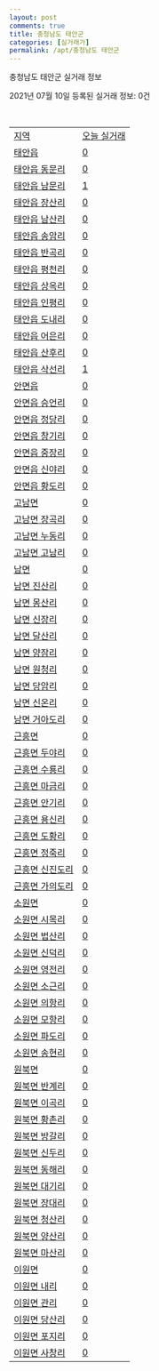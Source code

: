 ```yaml
---
layout: post
comments: true
title: 충청남도 태안군
categories: [실거래가]
permalink: /apt/충청남도 태안군
---
```


충청남도 태안군 실거래 정보

2021년 07월 10일 등록된 실거래 정보: 0건

<script type="text/javascript">
  google.charts.load('current', {'packages':['corechart']});
  google.charts.setOnLoadCallback(drawChart);

  function drawChart() {
    var data = google.visualization.arrayToDataTable([['거래일', '매매', '전월세', '전매'], ['20-07', 20, 10, 6], ['20-08', 38, 14, 2], ['20-09', 32, 9, 0], ['20-10', 41, 15, 0], ['20-11', 54, 7, 1], ['20-12', 46, 18, 0], ['21-01', 44, 24, 0], ['21-02', 50, 18, 0], ['21-03', 63, 16, 0], ['21-04', 54, 15, 0], ['21-05', 37, 12, 0], ['21-06', 29, 10, 0], ['21-07', 2, 0, 0]]);

    var options = {
      title: '최근 1년간 유형별 거래량 추이',
      legend: { position: 'bottom' }
    };

    var chart = new google.visualization.LineChart(document.getElementById('columnchart_material'));
    chart.draw(data, (options));
  }
</script>

<div id="columnchart_material" style="width: 95%; margin-left: -35px"></div>
<br>
<table class="sortable">
  <tr>
    <td><a href="#">지역</a></td>
    <td><a href="#">오늘 실거래</a></td>
  </tr>

  
  <tr class="item">
    <td><a href="충청남도 태안군 태안읍">태안읍</a></td>
    <td><a href="충청남도 태안군 태안읍">0</a></td>
  </tr>
    

  <tr class="item">
    <td><a href="충청남도 태안군 태안읍 동문리">태안읍 동문리</a></td>
    <td><a href="충청남도 태안군 태안읍 동문리">0</a></td>
  </tr>
    

  <tr class="item">
    <td><a href="충청남도 태안군 태안읍 남문리">태안읍 남문리</a></td>
    <td><a href="충청남도 태안군 태안읍 남문리">1</a></td>
  </tr>
    

  <tr class="item">
    <td><a href="충청남도 태안군 태안읍 장산리">태안읍 장산리</a></td>
    <td><a href="충청남도 태안군 태안읍 장산리">0</a></td>
  </tr>
    

  <tr class="item">
    <td><a href="충청남도 태안군 태안읍 남산리">태안읍 남산리</a></td>
    <td><a href="충청남도 태안군 태안읍 남산리">0</a></td>
  </tr>
    

  <tr class="item">
    <td><a href="충청남도 태안군 태안읍 송암리">태안읍 송암리</a></td>
    <td><a href="충청남도 태안군 태안읍 송암리">0</a></td>
  </tr>
    

  <tr class="item">
    <td><a href="충청남도 태안군 태안읍 반곡리">태안읍 반곡리</a></td>
    <td><a href="충청남도 태안군 태안읍 반곡리">0</a></td>
  </tr>
    

  <tr class="item">
    <td><a href="충청남도 태안군 태안읍 평천리">태안읍 평천리</a></td>
    <td><a href="충청남도 태안군 태안읍 평천리">0</a></td>
  </tr>
    

  <tr class="item">
    <td><a href="충청남도 태안군 태안읍 상옥리">태안읍 상옥리</a></td>
    <td><a href="충청남도 태안군 태안읍 상옥리">0</a></td>
  </tr>
    

  <tr class="item">
    <td><a href="충청남도 태안군 태안읍 인평리">태안읍 인평리</a></td>
    <td><a href="충청남도 태안군 태안읍 인평리">0</a></td>
  </tr>
    

  <tr class="item">
    <td><a href="충청남도 태안군 태안읍 도내리">태안읍 도내리</a></td>
    <td><a href="충청남도 태안군 태안읍 도내리">0</a></td>
  </tr>
    

  <tr class="item">
    <td><a href="충청남도 태안군 태안읍 어은리">태안읍 어은리</a></td>
    <td><a href="충청남도 태안군 태안읍 어은리">0</a></td>
  </tr>
    

  <tr class="item">
    <td><a href="충청남도 태안군 태안읍 산후리">태안읍 산후리</a></td>
    <td><a href="충청남도 태안군 태안읍 산후리">0</a></td>
  </tr>
    

  <tr class="item">
    <td><a href="충청남도 태안군 태안읍 삭선리">태안읍 삭선리</a></td>
    <td><a href="충청남도 태안군 태안읍 삭선리">1</a></td>
  </tr>
    

  <tr class="item">
    <td><a href="충청남도 태안군 안면읍">안면읍</a></td>
    <td><a href="충청남도 태안군 안면읍">0</a></td>
  </tr>
    

  <tr class="item">
    <td><a href="충청남도 태안군 안면읍 승언리">안면읍 승언리</a></td>
    <td><a href="충청남도 태안군 안면읍 승언리">0</a></td>
  </tr>
    

  <tr class="item">
    <td><a href="충청남도 태안군 안면읍 정당리">안면읍 정당리</a></td>
    <td><a href="충청남도 태안군 안면읍 정당리">0</a></td>
  </tr>
    

  <tr class="item">
    <td><a href="충청남도 태안군 안면읍 창기리">안면읍 창기리</a></td>
    <td><a href="충청남도 태안군 안면읍 창기리">0</a></td>
  </tr>
    

  <tr class="item">
    <td><a href="충청남도 태안군 안면읍 중장리">안면읍 중장리</a></td>
    <td><a href="충청남도 태안군 안면읍 중장리">0</a></td>
  </tr>
    

  <tr class="item">
    <td><a href="충청남도 태안군 안면읍 신야리">안면읍 신야리</a></td>
    <td><a href="충청남도 태안군 안면읍 신야리">0</a></td>
  </tr>
    

  <tr class="item">
    <td><a href="충청남도 태안군 안면읍 황도리">안면읍 황도리</a></td>
    <td><a href="충청남도 태안군 안면읍 황도리">0</a></td>
  </tr>
    

  <tr class="item">
    <td><a href="충청남도 태안군 고남면">고남면</a></td>
    <td><a href="충청남도 태안군 고남면">0</a></td>
  </tr>
    

  <tr class="item">
    <td><a href="충청남도 태안군 고남면 장곡리">고남면 장곡리</a></td>
    <td><a href="충청남도 태안군 고남면 장곡리">0</a></td>
  </tr>
    

  <tr class="item">
    <td><a href="충청남도 태안군 고남면 누동리">고남면 누동리</a></td>
    <td><a href="충청남도 태안군 고남면 누동리">0</a></td>
  </tr>
    

  <tr class="item">
    <td><a href="충청남도 태안군 고남면 고남리">고남면 고남리</a></td>
    <td><a href="충청남도 태안군 고남면 고남리">0</a></td>
  </tr>
    

  <tr class="item">
    <td><a href="충청남도 태안군 남면">남면</a></td>
    <td><a href="충청남도 태안군 남면">0</a></td>
  </tr>
    

  <tr class="item">
    <td><a href="충청남도 태안군 남면 진산리">남면 진산리</a></td>
    <td><a href="충청남도 태안군 남면 진산리">0</a></td>
  </tr>
    

  <tr class="item">
    <td><a href="충청남도 태안군 남면 몽산리">남면 몽산리</a></td>
    <td><a href="충청남도 태안군 남면 몽산리">0</a></td>
  </tr>
    

  <tr class="item">
    <td><a href="충청남도 태안군 남면 신장리">남면 신장리</a></td>
    <td><a href="충청남도 태안군 남면 신장리">0</a></td>
  </tr>
    

  <tr class="item">
    <td><a href="충청남도 태안군 남면 달산리">남면 달산리</a></td>
    <td><a href="충청남도 태안군 남면 달산리">0</a></td>
  </tr>
    

  <tr class="item">
    <td><a href="충청남도 태안군 남면 양잠리">남면 양잠리</a></td>
    <td><a href="충청남도 태안군 남면 양잠리">0</a></td>
  </tr>
    

  <tr class="item">
    <td><a href="충청남도 태안군 남면 원청리">남면 원청리</a></td>
    <td><a href="충청남도 태안군 남면 원청리">0</a></td>
  </tr>
    

  <tr class="item">
    <td><a href="충청남도 태안군 남면 당암리">남면 당암리</a></td>
    <td><a href="충청남도 태안군 남면 당암리">0</a></td>
  </tr>
    

  <tr class="item">
    <td><a href="충청남도 태안군 남면 신온리">남면 신온리</a></td>
    <td><a href="충청남도 태안군 남면 신온리">0</a></td>
  </tr>
    

  <tr class="item">
    <td><a href="충청남도 태안군 남면 거아도리">남면 거아도리</a></td>
    <td><a href="충청남도 태안군 남면 거아도리">0</a></td>
  </tr>
    

  <tr class="item">
    <td><a href="충청남도 태안군 근흥면">근흥면</a></td>
    <td><a href="충청남도 태안군 근흥면">0</a></td>
  </tr>
    

  <tr class="item">
    <td><a href="충청남도 태안군 근흥면 두야리">근흥면 두야리</a></td>
    <td><a href="충청남도 태안군 근흥면 두야리">0</a></td>
  </tr>
    

  <tr class="item">
    <td><a href="충청남도 태안군 근흥면 수룡리">근흥면 수룡리</a></td>
    <td><a href="충청남도 태안군 근흥면 수룡리">0</a></td>
  </tr>
    

  <tr class="item">
    <td><a href="충청남도 태안군 근흥면 마금리">근흥면 마금리</a></td>
    <td><a href="충청남도 태안군 근흥면 마금리">0</a></td>
  </tr>
    

  <tr class="item">
    <td><a href="충청남도 태안군 근흥면 안기리">근흥면 안기리</a></td>
    <td><a href="충청남도 태안군 근흥면 안기리">0</a></td>
  </tr>
    

  <tr class="item">
    <td><a href="충청남도 태안군 근흥면 용신리">근흥면 용신리</a></td>
    <td><a href="충청남도 태안군 근흥면 용신리">0</a></td>
  </tr>
    

  <tr class="item">
    <td><a href="충청남도 태안군 근흥면 도황리">근흥면 도황리</a></td>
    <td><a href="충청남도 태안군 근흥면 도황리">0</a></td>
  </tr>
    

  <tr class="item">
    <td><a href="충청남도 태안군 근흥면 정죽리">근흥면 정죽리</a></td>
    <td><a href="충청남도 태안군 근흥면 정죽리">0</a></td>
  </tr>
    

  <tr class="item">
    <td><a href="충청남도 태안군 근흥면 신진도리">근흥면 신진도리</a></td>
    <td><a href="충청남도 태안군 근흥면 신진도리">0</a></td>
  </tr>
    

  <tr class="item">
    <td><a href="충청남도 태안군 근흥면 가의도리">근흥면 가의도리</a></td>
    <td><a href="충청남도 태안군 근흥면 가의도리">0</a></td>
  </tr>
    

  <tr class="item">
    <td><a href="충청남도 태안군 소원면">소원면</a></td>
    <td><a href="충청남도 태안군 소원면">0</a></td>
  </tr>
    

  <tr class="item">
    <td><a href="충청남도 태안군 소원면 시목리">소원면 시목리</a></td>
    <td><a href="충청남도 태안군 소원면 시목리">0</a></td>
  </tr>
    

  <tr class="item">
    <td><a href="충청남도 태안군 소원면 법산리">소원면 법산리</a></td>
    <td><a href="충청남도 태안군 소원면 법산리">0</a></td>
  </tr>
    

  <tr class="item">
    <td><a href="충청남도 태안군 소원면 신덕리">소원면 신덕리</a></td>
    <td><a href="충청남도 태안군 소원면 신덕리">0</a></td>
  </tr>
    

  <tr class="item">
    <td><a href="충청남도 태안군 소원면 영전리">소원면 영전리</a></td>
    <td><a href="충청남도 태안군 소원면 영전리">0</a></td>
  </tr>
    

  <tr class="item">
    <td><a href="충청남도 태안군 소원면 소근리">소원면 소근리</a></td>
    <td><a href="충청남도 태안군 소원면 소근리">0</a></td>
  </tr>
    

  <tr class="item">
    <td><a href="충청남도 태안군 소원면 의항리">소원면 의항리</a></td>
    <td><a href="충청남도 태안군 소원면 의항리">0</a></td>
  </tr>
    

  <tr class="item">
    <td><a href="충청남도 태안군 소원면 모항리">소원면 모항리</a></td>
    <td><a href="충청남도 태안군 소원면 모항리">0</a></td>
  </tr>
    

  <tr class="item">
    <td><a href="충청남도 태안군 소원면 파도리">소원면 파도리</a></td>
    <td><a href="충청남도 태안군 소원면 파도리">0</a></td>
  </tr>
    

  <tr class="item">
    <td><a href="충청남도 태안군 소원면 송현리">소원면 송현리</a></td>
    <td><a href="충청남도 태안군 소원면 송현리">0</a></td>
  </tr>
    

  <tr class="item">
    <td><a href="충청남도 태안군 원북면">원북면</a></td>
    <td><a href="충청남도 태안군 원북면">0</a></td>
  </tr>
    

  <tr class="item">
    <td><a href="충청남도 태안군 원북면 반계리">원북면 반계리</a></td>
    <td><a href="충청남도 태안군 원북면 반계리">0</a></td>
  </tr>
    

  <tr class="item">
    <td><a href="충청남도 태안군 원북면 이곡리">원북면 이곡리</a></td>
    <td><a href="충청남도 태안군 원북면 이곡리">0</a></td>
  </tr>
    

  <tr class="item">
    <td><a href="충청남도 태안군 원북면 황촌리">원북면 황촌리</a></td>
    <td><a href="충청남도 태안군 원북면 황촌리">0</a></td>
  </tr>
    

  <tr class="item">
    <td><a href="충청남도 태안군 원북면 방갈리">원북면 방갈리</a></td>
    <td><a href="충청남도 태안군 원북면 방갈리">0</a></td>
  </tr>
    

  <tr class="item">
    <td><a href="충청남도 태안군 원북면 신두리">원북면 신두리</a></td>
    <td><a href="충청남도 태안군 원북면 신두리">0</a></td>
  </tr>
    

  <tr class="item">
    <td><a href="충청남도 태안군 원북면 동해리">원북면 동해리</a></td>
    <td><a href="충청남도 태안군 원북면 동해리">0</a></td>
  </tr>
    

  <tr class="item">
    <td><a href="충청남도 태안군 원북면 대기리">원북면 대기리</a></td>
    <td><a href="충청남도 태안군 원북면 대기리">0</a></td>
  </tr>
    

  <tr class="item">
    <td><a href="충청남도 태안군 원북면 장대리">원북면 장대리</a></td>
    <td><a href="충청남도 태안군 원북면 장대리">0</a></td>
  </tr>
    

  <tr class="item">
    <td><a href="충청남도 태안군 원북면 청산리">원북면 청산리</a></td>
    <td><a href="충청남도 태안군 원북면 청산리">0</a></td>
  </tr>
    

  <tr class="item">
    <td><a href="충청남도 태안군 원북면 양산리">원북면 양산리</a></td>
    <td><a href="충청남도 태안군 원북면 양산리">0</a></td>
  </tr>
    

  <tr class="item">
    <td><a href="충청남도 태안군 원북면 마산리">원북면 마산리</a></td>
    <td><a href="충청남도 태안군 원북면 마산리">0</a></td>
  </tr>
    

  <tr class="item">
    <td><a href="충청남도 태안군 이원면">이원면</a></td>
    <td><a href="충청남도 태안군 이원면">0</a></td>
  </tr>
    

  <tr class="item">
    <td><a href="충청남도 태안군 이원면 내리">이원면 내리</a></td>
    <td><a href="충청남도 태안군 이원면 내리">0</a></td>
  </tr>
    

  <tr class="item">
    <td><a href="충청남도 태안군 이원면 관리">이원면 관리</a></td>
    <td><a href="충청남도 태안군 이원면 관리">0</a></td>
  </tr>
    

  <tr class="item">
    <td><a href="충청남도 태안군 이원면 당산리">이원면 당산리</a></td>
    <td><a href="충청남도 태안군 이원면 당산리">0</a></td>
  </tr>
    

  <tr class="item">
    <td><a href="충청남도 태안군 이원면 포지리">이원면 포지리</a></td>
    <td><a href="충청남도 태안군 이원면 포지리">0</a></td>
  </tr>
    

  <tr class="item">
    <td><a href="충청남도 태안군 이원면 사창리">이원면 사창리</a></td>
    <td><a href="충청남도 태안군 이원면 사창리">0</a></td>
  </tr>
    


</table>


    